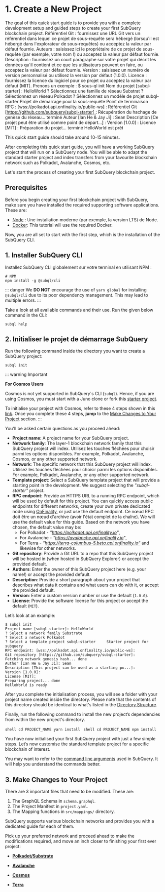 # 1. Create a New Project

The goal of this quick start guide is to provide you with a complete development setup and guided steps to create your first SubQuery blockchain project. Référentiel Git : fournissez une URL Git vers un référentiel dans lequel ce projet de sous-requête sera hébergé (lorsqu'il est hébergé dans l'explorateur de sous-requêtes) ou acceptez la valeur par défaut fournie. Auteurs : saisissez ici le propriétaire de ce projet de sous-requête (par exemple, votre nom !) ou acceptez la valeur par défaut fournie. Description : fournissez un court paragraphe sur votre projet qui décrit les données qu'il contient et ce que les utilisateurs peuvent en faire, ou acceptez la valeur par défaut fournie. Version : saisissez un numéro de version personnalisé ou utilisez la version par défaut (1.0.0). Licence : fournissez la licence du logiciel pour ce projet ou acceptez la valeur par défaut (MIT). Prenons un exemple : $ sous-ql init Nom du projet [subql-starter] : HelloWorld ? Sélectionnez une famille de réseau Substrat ? Sélectionnez un réseau Polkadot ? Sélectionnez un modèle de projet subql-starter Projet de démarrage pour la sous-requête Point de terminaison RPC : [wss://polkadot.api.onfinality.io/public-ws] : Référentiel Git [https://github.com/subquery/subql-starter] : Récupération du hachage de genèse du réseau... terminé Auteur [Ian He & Jay Ji] : Sean Description [Ce projet peut être utilisé comme point de départ...] : Version [1.0.0] : Licence [MIT] : Préparation du projet... terminé HelloWorld est prêt

This quick start guide should take around 10-15 minutes.

After completing this quick start guide, you will have a working SubQuery project that will run on a SubQuery node. You will be able to adapt the standard starter project and index transfers from your favourite blockchain network such as Polkadot, Avalanche, Cosmos, etc.

Let's start the process of creating your first SubQuery blockchain project.

## Prerequisites

Before you begin creating your first blockchain project with SubQuery, make sure you have installed the required supporting software applications. These are:

- [Node](https://nodejs.org/en/) : Une installation moderne (par exemple, la version LTS) de Node.
- [Docker](https://docker.com/): This tutorial will use the required Docker.

Now, you are all set to start with the first step, which is the installation of the SubQuery CLI.

## 1. Installer SubQuery CLI

Installez SubQuery CLI globalement sur votre terminal en utilisant NPM :

```shell
# NPM
npm install -g @subql/cli
```

::: danger We **DO NOT** encourage the use of `yarn global` for installing `@subql/cli` due to its poor dependency management. This may lead to multiple errors. :::

Take a look at all available commands and their use. Run the given below command in the CLI:

```shell
subql help
```

## 2. Initialiser le projet de démarrage SubQuery

Run the following command inside the directory you want to create a SubQuery project:

```shell
subql init
```

::: warning Important

**For Cosmos Users**

Cosmos is not yet supported in SubQuery's CLI (`subql`). Hence, if you are using Cosmos, you must start with a Juno clone or fork this [starter project](https://github.com/subquery/cosmos-subql-starter).

To initialise your project with Cosmos, refer to these 4 steps shown in this [link](https://github.com/subquery/juno-subql-starter#readme). Once you complete these 4 steps, **jump** to the [Make Changes to Your Project](../quickstart/quickstart.md#_3-make-changes-to-your-project) section. :::

You'll be asked certain questions as you proceed ahead:

- **Project name**: A project name for your SubQuery project.
- **Network family**: The layer-1 blockchain network family that this SubQuery project will index. Utilisez les touches fléchées pour choisir parmi les options disponibles. For example, Polkadot, Avalanche, Cosmos, or any other supported network.
- **Network**: The specific network that this SubQuery project will index. Utilisez les touches fléchées pour choisir parmi les options disponibles. For example, Polkadot, Avalanche, or any other supported network.
- **Template project**: Select a SubQuery template project that will provide a starting point in the development. We suggest selecting the _"subql-starter"_ project.
- **RPC endpoint**: Provide an HTTPS URL to a running RPC endpoint, which will be used by default for this project. You can quickly access public endpoints for different networks, create your own private dedicated node using [OnFinality](https://app.onfinality.io), or just use the default endpoint. Ce nœud RPC doit être un nœud d'archive (avoir l'état complet de la chaîne). We will use the default value for this guide. Based on the network you have chosen, the default value may be:
  - For Polkadot - _"https://polkadot.api.onfinality.io"_,
  - For Avalanche - _"https://avalanche.api.onfinality.io"_,
  - For Terra - _“https://terra-columbus-5.beta.api.onfinality.io”_ and likewise for other networks. <br/>
- **Git repository**: Provide a Git URL to a repo that this SubQuery project will be hosted in (when hosted in SubQuery Explorer) or accept the provided default.
- **Authors**: Enter the owner of this SubQuery project here (e.g. your name!) or accept the provided default.
- **Description**: Provide a short paragraph about your project that describes what data it contains and what users can do with it, or accept the provided default.
- **Version**: Enter a custom version number or use the default (`1.0.0`).
- **License**: Provide the software license for this project or accept the default (`MIT`).

Let’s look at an example:

```shell
$ subql init
Project name [subql-starter]: HelloWorld
? Select a network family Substrate
? Select a network Polkadot
? Select a template project subql-starter     Starter project for subquery
RPC endpoint: [wss://polkadot.api.onfinality.io/public-ws]:
Git repository [https://github.com/subquery/subql-starter]:
Fetching network genesis hash... done
Author [Ian He & Jay Ji]: Sean
Description [This project can be used as a starting po...]:
Version [1.0.0]:
License [MIT]:
Preparing project... done
HelloWorld is ready
```

After you complete the initialisation process, you will see a folder with your project name created inside the directory. Please note that the contents of this directory should be identical to what's listed in the [Directory Structure](../build/introduction.md#directory-structure).

Finally, run the following command to install the new project’s dependencies from within the new project's directory.

<CodeGroup> <CodeGroupItem title="YARN" active> ```shell cd PROJECT_NAME yarn install ``` </CodeGroupItem>
<CodeGroupItem title="NPM"> ```shell cd PROJECT_NAME npm install ``` </CodeGroupItem> </CodeGroup>

You have now initialised your first SubQuery project with just a few simple steps. Let’s now customise the standard template project for a specific blockchain of interest.

You may want to refer to the [command line arguments](../run_publish/references.md) used in SubQuery. It will help you understand the commands better.

## 3. Make Changes to Your Project

There are 3 important files that need to be modified. These are:

1. The GraphQL Schema in `schema.graphql`.
2. The Project Manifest in `project.yaml`.
3. The Mapping functions in `src/mappings/` directory.

SubQuery supports various blockchain networks and provides you with a dedicated guide for each of them.

Pick up your preferred network and proceed ahead to make the modifications required, and move an inch closer to finishing your first ever project:

- **[Polkadot/Substrate](../quickstart/quickstart_chains/polkadot.md)**

- **[Avalanche](../quickstart/quickstart_chains/avalanche.md)**

- **[Cosmos](../quickstart/quickstart_chains/cosmos.md)**

- **[Terra](../quickstart/quickstart_chains/terra.md)**
